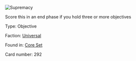 
![Supremacy](https://warhammerunderworlds.com/wp-content/uploads/sites/6/2017/12/292_ENG-Supremacy.png)

Score this in an end phase if you hold three or more objectives

Type: Objective

Faction: [Universal](/factions/universal.md)

Found in: [Core Set](/locations/core-set.md)

Card number: 292
